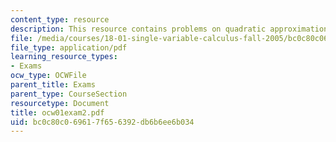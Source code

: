 ```yaml
---
content_type: resource
description: This resource contains problems on quadratic approximation.
file: /media/courses/18-01-single-variable-calculus-fall-2005/bc0c80c069617f656392db6b6ee6b034_ocw01exam2.pdf
file_type: application/pdf
learning_resource_types:
- Exams
ocw_type: OCWFile
parent_title: Exams
parent_type: CourseSection
resourcetype: Document
title: ocw01exam2.pdf
uid: bc0c80c0-6961-7f65-6392-db6b6ee6b034
---
```

